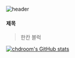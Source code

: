 ![header](https://capsule-render.vercel.app/api?type=Waving&color=4e63d6&height=200&section=header&text=CHDROOM&fontSize=70&animation=fadeIn&fontColor=DDDDDD)

#### 제목

> 한칸 블럭

[![chdroom's GitHub stats](https://github-readme-stats.vercel.app/api?username=gondr99)](https://github.com/anuraghazra/github-readme-stats)